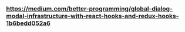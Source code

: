 ### https://medium.com/better-programming/global-dialog-modal-infrastructure-with-react-hooks-and-redux-hooks-1b6bedd052a6

